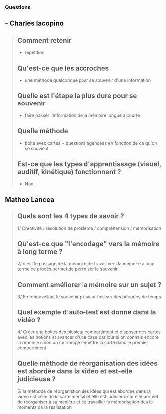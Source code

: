 ### Questions 
## - Charles Iacopino
> ## Comment retenir 
> - répétition
> ## Qu'est-ce que les accroches 
> - une méthode quelconque pour se souvenir d'une information
> ## Quelle est l'étape la plus dure pour se souvenir 
> - faire passer l'information de la mémoire longue à courte
> ## Quelle méthode 
> - boite avec cartes + questions agencées en fonction de ce qu'on se souvient
> ## Est-ce que les types d'apprentissage (visuel, auditif, kinétique) fonctionnent ? 
> - Non
## Matheo Lancea
> ## Quels sont les 4 types de savoir ?
> 1/ Creativité / résolution de problème / compréhension / mémorisation
> ## Qu'est-ce que "l'encodage" vers la mémoire à long terme ?
> 2/ c'est le passage de la mémoire de travail vers la mémoire  à long terme ce procès permet de péréniser le souvenir
> ## Comment améliorer la mémoire sur un sujet ?
> 3/ En renouvellant le souvenir plusieur fois sur des périodes de temps
> ## Quel exemple d'auto-test est donné dans la vidéo ?
> 4/ Créer une boites des plusieur compartiment et disposer des cartes avec les notions et avancer d'une case par jour si on connais encore la réponse sinon on ce trompe remettre la carte dans le premier compartiment
> ## Quelle méthode de réorganisation des idées est abordée dans la vidéo et est-elle judicieuse ?
> 5/ la méthode de réorganistion des idées qui est abordée dans la vidéo est celle de la carte mental et elle est judicieux car elle permet de réorganiser à sa manière et de travailler la mémorisation des le moments de la réalistation
